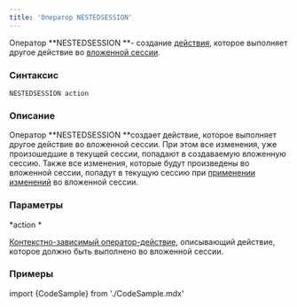 ```yaml
---
title: 'Оператор NESTEDSESSION'
---
```


Оператор **NESTEDSESSION **- создание [действия](Действия.md), которое выполняет другое действие во [вложенной сессии](Создание_сессий_NEWSESSION_NESTEDSESSION.md#nested).

### Синтаксис

    NESTEDSESSION action 

### Описание

Оператор **NESTEDSESSION **создает действие, которое выполняет другое действие во вложенной сессии. При этом все изменения, уже произошедшие в текущей сессии, попадают в создаваемую вложенную сессию. Также все изменения, которые будут произведены во вложенной сессии, попадут в текущую сессию при [применении изменений](Применение_изменений_APPLY.md) во вложенной сессии.

### Параметры

*action *

[Контекстно-зависимый оператор-действие](Операторы-действия.md#contextdependent), описывающий действие, которое должно быть выполнено во вложенной сессии.

### Примеры


import {CodeSample} from './CodeSample.mdx'

<CodeSample url="https://ru-documentation.lsfusion.org/sample?file=ActionSample&block=nestedsession"/>

  
